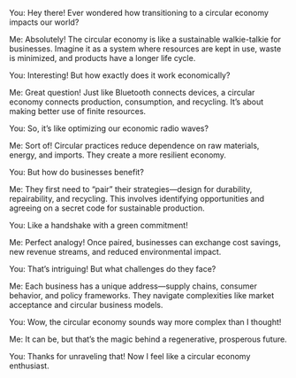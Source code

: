 You: Hey there! Ever wondered how transitioning to a circular economy impacts our world?

Me: Absolutely! The circular economy is like a sustainable walkie-talkie for businesses. Imagine it as a system where resources are kept in use, waste is minimized, and products have a longer life cycle.

You: Interesting! But how exactly does it work economically?

Me: Great question! Just like Bluetooth connects devices, a circular economy connects production, consumption, and recycling. It’s about making better use of finite resources.

You: So, it’s like optimizing our economic radio waves?

Me: Sort of! Circular practices reduce dependence on raw materials, energy, and imports. They create a more resilient economy.

You: But how do businesses benefit?

Me: They first need to “pair” their strategies—design for durability, repairability, and recycling. This involves identifying opportunities and agreeing on a secret code for sustainable production.

You: Like a handshake with a green commitment!

Me: Perfect analogy! Once paired, businesses can exchange cost savings, new revenue streams, and reduced environmental impact.

You: That’s intriguing! But what challenges do they face?

Me: Each business has a unique address—supply chains, consumer behavior, and policy frameworks. They navigate complexities like market acceptance and circular business models.

You: Wow, the circular economy sounds way more complex than I thought!

Me: It can be, but that’s the magic behind a regenerative, prosperous future.

You: Thanks for unraveling that! Now I feel like a circular economy enthusiast.
